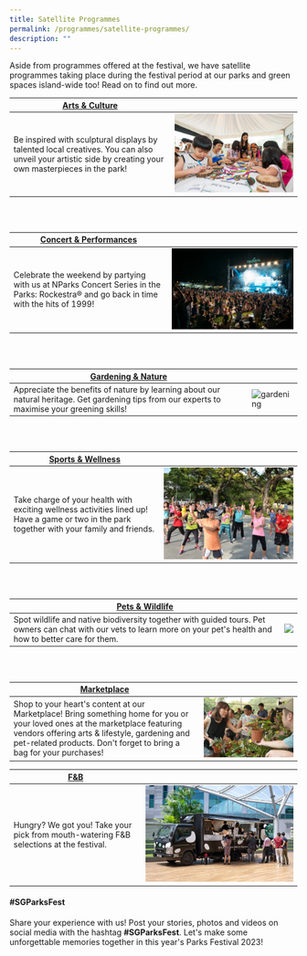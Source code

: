```yaml
---
title: Satellite Programmes
permalink: /programmes/satellite-programmes/
description: ""
---
```


Aside from programmes offered at the festival, we have satellite programmes taking place during the festival period at our parks and green spaces island-wide too! Read on to find out more. 

| [Arts &amp; Culture](https://parksfestival.nparks.gov.sg/programmes/arts-and-culture/onsite/) | |
| -------- | -------- |
| Be inspired with sculptural displays by talented local creatives. You can also unveil your artistic side by creating your own masterpieces in the park!     |![](/images/parks%20fest%20wood%20cookie%20art.jpg)     |

<br>
<br>

|[Concert &amp; Performances](https://parksfestival.nparks.gov.sg/programmes/concert-and-performances/onsite/) |  |
| -------- | -------- |
| Celebrate the weekend by partying with us at NParks Concert Series in the Parks: Rockestra® and go back in time with the hits of 1999! |  ![Concert in the park](/images/rockestra.jpg)  | 

<br>
<br>

|[Gardening &amp; Nature](https://parksfestival.nparks.gov.sg/programmes/gardening-and-nature/onsite/) |  |
| -------- | -------- |
| Appreciate the benefits of nature by learning about our natural heritage. Get gardening tips from our experts to maximise your greening skills!      |  ![gardening](/images/gardening.jpg)  |

<br>
<br>

| [Sports &amp; Wellness](https://parksfestival.nparks.gov.sg/programmes/sports-and-wellness/onsite/)|  |
| -------- | -------- |
| Take charge of your health with exciting wellness activities lined up! Have a game or two in the park together with your family and friends.      | ![wellness activities](/images/picture1_2.jpg)    |

<br>
<br>

|[Pets &amp; Wildlife](https://parksfestival.nparks.gov.sg/programmes/pets-and-wildlife/onsite/) | |
| -------- | -------- |
| Spot wildlife and native biodiversity together with guided tours. Pet owners can chat with our vets to learn more on your pet's health and how to better care for them.     |  ![](/images/wildlife%20display.JPG)    |

<br>
<br>

| [Marketplace](https://parksfestival.nparks.gov.sg/marketplace/) | |
| -------- | -------- |
| Shop to your heart's content at our Marketplace! Bring something home for you or your loved ones at the marketplace featuring vendors offering arts &amp; lifestyle, gardening and pet-related products. Don't forget to bring a bag for your purchases! |  ![Plant sale](/images/plant%20sale%20.jpg) |

| [F&amp;B](https://parksfestival.nparks.gov.sg/fnb/) | |
| -------- | -------- |
| Hungry? We got you! Take your pick from mouth-watering F&amp;B selections at the festival. | ![](/images/the%20travelling%20cow.jpeg) |


#### #SGParksFest <br>
Share your experience with us! Post your stories, photos and videos on social media with the hashtag **#SGParksFest**. Let's make some unforgettable memories together in this year's Parks Festival 2023!